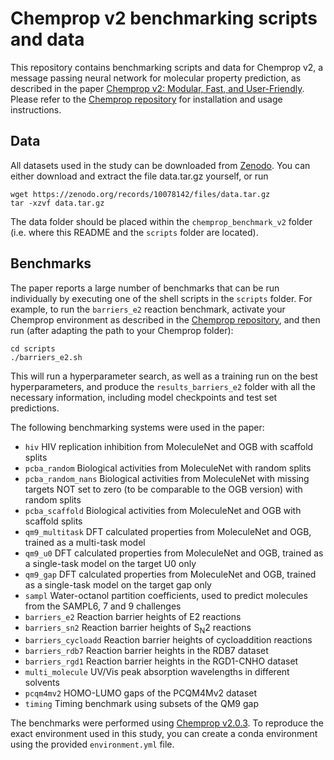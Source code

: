 # Chemprop v2 benchmarking scripts and data

This repository contains benchmarking scripts and data for Chemprop v2, a message passing neural network for molecular property prediction, as described in the paper [Chemprop v2: Modular, Fast, and User-Friendly](INSERT_PREPRINT_DOI). Please refer to the [Chemprop repository](https://github.com/chemprop/chemprop) for installation and usage instructions.

## Data

All datasets used in the study can be downloaded from [Zenodo](https://doi.org/10.5281/zenodo.8174267). You can either download and extract the file data.tar.gz yourself, or run

```
wget https://zenodo.org/records/10078142/files/data.tar.gz
tar -xzvf data.tar.gz
```

The data folder should be placed within the `chemprop_benchmark_v2` folder (i.e. where this README and the `scripts` folder are located).

## Benchmarks

The paper reports a large number of benchmarks that can be run individually by executing one of the shell scripts in the `scripts` folder. For example, to run the `barriers_e2` reaction benchmark, activate your Chemprop environment as described in the [Chemprop repository](https://github.com/chemprop/chemprop), and then run (after adapting the path to your Chemprop folder):

```
cd scripts
./barriers_e2.sh
```

This will run a hyperparameter search, as well as a training run on the best hyperparameters, and produce the `results_barriers_e2` folder with all the necessary information, including model checkpoints and test set predictions.

The following benchmarking systems were used in the paper:
 * `hiv` HIV replication inhibition from MoleculeNet and OGB with scaffold splits
 * `pcba_random` Biological activities from MoleculeNet with random splits
 * `pcba_random_nans` Biological activities from MoleculeNet with missing targets NOT set to zero (to be comparable to the OGB version) with random splits
 * `pcba_scaffold` Biological activities from MoleculeNet and OGB with scaffold splits
 * `qm9_multitask` DFT calculated properties from MoleculeNet and OGB, trained as a multi-task model
 * `qm9_u0` DFT calculated properties from MoleculeNet and OGB, trained as a single-task model on the target U0 only
 * `qm9_gap` DFT calculated properties from MoleculeNet and OGB, trained as a single-task model on the target gap only
 * `sampl` Water-octanol partition coefficients, used to predict molecules from the SAMPL6, 7 and 9 challenges
 * `barriers_e2` Reaction barrier heights of E2 reactions
 * `barriers_sn2` Reaction barrier heights of S<sub>N</sub>2 reactions
 * `barriers_cycloadd` Reaction barrier heights of cycloaddition reactions
 * `barriers_rdb7` Reaction barrier heights in the RDB7 dataset
 * `barriers_rgd1` Reaction barrier heights in the RGD1-CNHO dataset
 * `multi_molecule` UV/Vis peak absorption wavelengths in different solvents
 * `pcqm4mv2` HOMO-LUMO gaps of the PCQM4Mv2 dataset
 * `timing` Timing benchmark using subsets of the QM9 gap

The benchmarks were performed using [Chemprop v2.0.3](https://github.com/chemprop/chemprop/releases/tag/v2.0.3). To reproduce the exact environment used in this study, you can create a conda environment using the provided `environment.yml` file.
